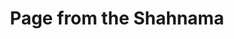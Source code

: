 ---
id: '8'
iiif_image: '8'
artist: Unknown
location: Iran
title: Page from the Shahnama
_date: 1525 - 1535
object_type: manuscript
current_location: The Museum of Islamic Art, Qatar
wiki_link: https://commons.wikimedia.org/wiki/File:Unknown,_Iran,_16th_Century_-_Page_from_the_Shahnama_-_Google_Art_Project.jpg
slug: '8'
layout: object-page
---